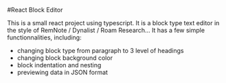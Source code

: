 #React Block Editor

This is a small react project using typescript. It is a block type text editor in the style of RemNote / Dynalist / Roam Research...
It has a few simple functionnalities, including:

- changing block type from paragraph to 3 level of headings
- changing block background color
- block indentation and nesting
- previewing data in JSON format
